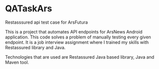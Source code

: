 # QATaskArs
Restasssured api test case for ArsFutura

This is a project that automates API endpoints for ArsNews Android application. This code solves a problem of manually testing every given endpoint. It is a job interview assignment where I trained my skills with Restassured library and Java.

Technologies that are used are Restassured Java based library, Java and Maven tool.
